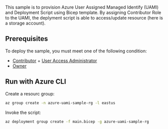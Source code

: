 This sample is to provision Azure User Assigned Managed Identify (UAMI) and Deployment Script using Bicep template. By assigning Contributor Role to the UAMI, the deplyment script is able to access/update resource (here is a storage account).

## Prerequisites

To deploy the sample, you must meet one of the following condition: 
- [Contributor](https://docs.microsoft.com/en-us/azure/role-based-access-control/built-in-roles#contributor) + [User Access Administrator](https://docs.microsoft.com/en-us/azure/role-based-access-control/built-in-roles#user-access-administrator) 
- [Owner](https://docs.microsoft.com/en-us/azure/role-based-access-control/built-in-roles#owner)

## Run with Azure CLI

Create a resourc group:

```bash
az group create -n azure-uami-sample-rg -l eastus
```

Invoke the script:

```bash
az deployment group create -f main.bicep -g azure-uami-sample-rg
```
